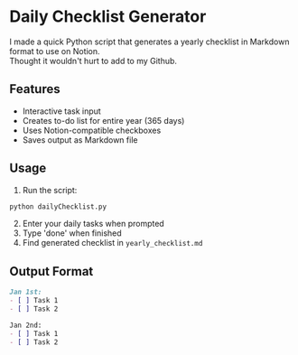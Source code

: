 # Daily Checklist Generator

I made a quick Python script that generates a yearly checklist in Markdown format to use on Notion.  
Thought it wouldn't hurt to add to my Github.

## Features
- Interactive task input
- Creates to-do list for entire year (365 days)
- Uses Notion-compatible checkboxes
- Saves output as Markdown file

## Usage
1. Run the script:
```bash
python dailyChecklist.py
```

2. Enter your daily tasks when prompted
3. Type 'done' when finished
4. Find generated checklist in `yearly_checklist.md`

## Output Format
```markdown
Jan 1st:
- [ ] Task 1
- [ ] Task 2

Jan 2nd:
- [ ] Task 1
- [ ] Task 2
```
